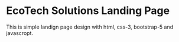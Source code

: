 # EcoTech Solutions Landing Page
This is simple landign page design with html, css-3, bootstrap-5 and javascropt.
